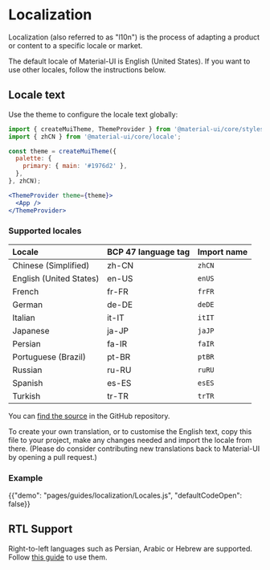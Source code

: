 # Localization

<p class="description">Localization (also referred to as "l10n") is the process of adapting a product or content to a specific locale or market.</p>

The default locale of Material-UI is English (United States). If you want to use other locales, follow the instructions below.

## Locale text

Use the theme to configure the locale text globally:

```jsx
import { createMuiTheme, ThemeProvider } from '@material-ui/core/styles';
import { zhCN } from '@material-ui/core/locale';

const theme = createMuiTheme({
  palette: {
    primary: { main: '#1976d2' },
  },
}, zhCN);

<ThemeProvider theme={theme}>
  <App />
</ThemeProvider>
```

### Supported locales

| Locale | BCP 47 language tag | Import name
|:-------|:---------|:---------|
| Chinese (Simplified) | zh-CN | `zhCN` |
| English (United States) | en-US | `enUS` |
| French | fr-FR | `frFR` |
| German | de-DE |  `deDE` |
| Italian | it-IT | `itIT` |
| Japanese | ja-JP | `jaJP` |
| Persian | fa-IR | `faIR` |
| Portuguese (Brazil) | pt-BR | `ptBR` |
| Russian | ru-RU | `ruRU` |
| Spanish | es-ES | `esES` |
| Turkish | tr-TR | `trTR` |

You can [find the source](https://github.com/mui-org/material-ui/blob/master/packages/material-ui/src/locale/index.js) in the GitHub repository.

To create your own translation, or to customise the English text, copy this file to your project, make any changes needed and import the locale from there. (Please do consider contributing new translations back to Material-UI by opening a pull request.)

### Example

{{"demo": "pages/guides/localization/Locales.js", "defaultCodeOpen": false}}

## RTL Support

Right-to-left languages such as Persian, Arabic or Hebrew are supported.
Follow [this guide](/guides/right-to-left/) to use them.
